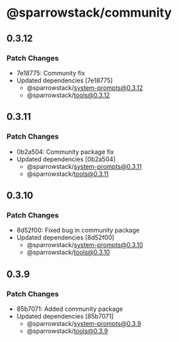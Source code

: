 # @sparrowstack/community

## 0.3.12

### Patch Changes

- 7e18775: Community fix
- Updated dependencies [7e18775]
    - @sparrowstack/system-prompts@0.3.12
    - @sparrowstack/tools@0.3.12

## 0.3.11

### Patch Changes

- 0b2a504: Community package fix
- Updated dependencies [0b2a504]
    - @sparrowstack/system-prompts@0.3.11
    - @sparrowstack/tools@0.3.11

## 0.3.10

### Patch Changes

- 8d52f00: Fixed bug in community package
- Updated dependencies [8d52f00]
    - @sparrowstack/system-prompts@0.3.10
    - @sparrowstack/tools@0.3.10

## 0.3.9

### Patch Changes

- 85b7071: Added community package
- Updated dependencies [85b7071]
    - @sparrowstack/system-prompts@0.3.9
    - @sparrowstack/tools@0.3.9
